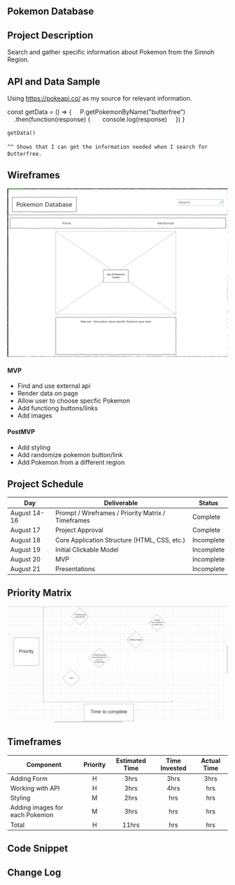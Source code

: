 ## Pokemon Database

## Project Description

Search and gather specific information about Pokemon from the Sinnoh Region.

## API and Data Sample

Using https://pokeapi.co/ as my source for relevant information.

const getData = () => {
        P.getPokemonByName("butterfree")
        .then(function(response) {
          console.log(response)
        })
    }
    
    getData()

    ^^ Shows that I can get the information needed when I search for Butterfree.

## Wireframes

<img src="wireframe.png">

#### MVP 

- Find and use external api 
- Render data on page 
- Allow user to choose specfic Pokemon
- Add functiong buttons/links
- Add images

#### PostMVP

- Add styling
- Add randomize pokemon button/link
- Add Pokemon from a different region

## Project Schedule

|  Day | Deliverable | Status
|---|---| ---|
|August 14-16| Prompt / Wireframes / Priority Matrix / Timeframes | Complete
|August 17| Project Approval | Complete
|August 18| Core Application Structure (HTML, CSS, etc.) | Incomplete
|August 19| Initial Clickable Model  | Incomplete
|August 20| MVP | Incomplete
|August 21| Presentations | Incomplete

## Priority Matrix

<img src="Priority-matrix.png">

## Timeframes

| Component | Priority | Estimated Time | Time Invested | Actual Time |
| --- | :---: |  :---: | :---: | :---: |
| Adding Form | H | 3hrs| 3hrs | 3hrs |
| Working with API | H | 3hrs| 4hrs | hrs |
| Styling | M | 2hrs | hrs | hrs |
| Adding images for each Pokemon | M | 3hrs | hrs | hrs|
| Total | H | 11hrs| hrs | hrs |

## Code Snippet



## Change Log

